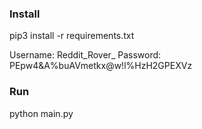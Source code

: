 ### Install

pip3 install -r requirements.txt

Username: Reddit_Rover_
Password: PEpw4&A%buAVmetkx@w!l%HzH2GPEXVz

### Run 
python main.py